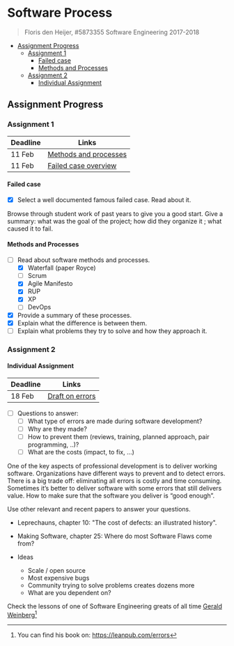   
# Software Process
  
  
> Floris den Heijer, #5873355
> Software Engineering 2017-2018
  
  
  
  
* [Assignment Progress](/#assignment-progress )
	* [Assignment 1](/#assignment-1 )
		* [Failed case](/#failed-case )
		* [Methods and Processes](/#methods-and-processes )
	* [Assignment 2](/#assignment-2 )
		* [Individual Assignment](/#individual-assignment )
  
  
  
  
## Assignment Progress
  
  
### Assignment 1
  
  
| Deadline | Links                                      |
| -------- | ------------------------------------------ |
| 11 Feb   | [Methods and processes](/Ass1_Methods.md )   |
| 11 Feb   | [Failed case overview](/Ass1_FailedCase.md ) |
  
#### Failed case
  
  
- [x] Select a well documented famous failed case. Read about it.
  
Browse through student work of past years to give you a good start. Give a summary: what was the goal of the project; how did they organize it ; what caused it to fail.
  
#### Methods and Processes
  
  
- [ ] Read about software methods and processes.
    - [x] Waterfall (paper Royce)
    - [ ] Scrum
    - [x] Agile Manifesto
    - [x] RUP
    - [x] XP
    - [ ] DevOps
- [x] Provide a summary of these processes.
- [x] Explain what the difference is between them.
- [ ] Explain what problems they try to solve and how they approach it.
  
### Assignment 2
  
  
#### Individual Assignment
  
  
| Deadline | Links                             |
| -------- | --------------------------------- |
| 18 Feb   | [Draft on errors](/Ass2_Errors.md ) |
  
- [ ] Questions to answer:
    - [ ] What type of errors are made during software development?
    - [ ] Why are they made?
    - [ ] How to prevent them (reviews, training, planned approach, pair programming, ..)?
    - [ ] What are the costs (impact, to fix, …)
  
One of the key aspects of professional development is to deliver working software. Organizations have different ways to prevent and to detect errors. There is a big trade off: eliminating all errors is costly and time consuming. Sometimes it’s better to deliver software with some errors that still delivers value. How to make sure that the software you deliver is “good enough”.
  
Use other relevant and recent papers to answer your questions.
  
- Leprechauns, chapter 10: "The cost of defects: an illustrated history".
- Making Software, chapter 25: Where do most Software Flaws come from?
  
- Ideas
    - Scale / open source
    - Most expensive bugs
    - Community trying to solve problems creates dozens more
    - What are you dependent on?
  
Check the lessons of one of Software Engineering greats of all time [Gerald Weinberg](http://www.se-radio.net/2017/01/se-radio-episode-280-gerald-weinberg-on-bugs-errors-and-software-quality/ )[^1]
  
[^1]: You can find his book on: <https://leanpub.com/errors>
  